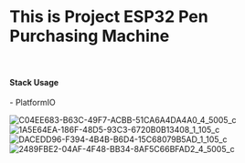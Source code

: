 <h1>This is Project ESP32 Pen Purchasing Machine </h1>
<br>

<h4>Stack Usage</h4>
- PlatformIO

![C04EE683-B63C-49F7-ACBB-51CA6A4DA4A0_4_5005_c](https://github.com/user-attachments/assets/d809819b-c9fa-4795-ad80-193c2e2f0d94)
![1A5E64EA-186F-48D5-93C3-6720B0B13408_1_105_c](https://github.com/user-attachments/assets/023c02ab-9ba3-4010-a7c0-f7e2f19729f6)
![DACEDD96-F394-4B4B-B6D4-15C68079B5AD_1_105_c](https://github.com/user-attachments/assets/eb16e6fe-dc35-46a6-bd1d-645e51d22f66)
![2489FBE2-04AF-4F48-BB34-8AF5C66BFAD2_4_5005_c](https://github.com/user-attachments/assets/de58a4c2-e368-4d38-a103-0451afef634b)
